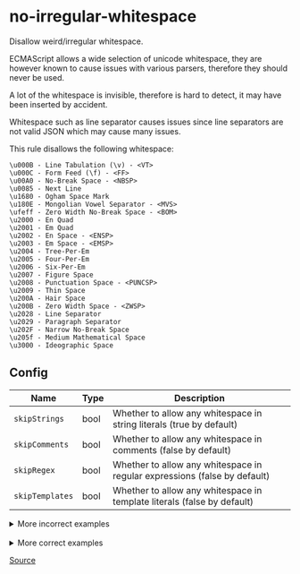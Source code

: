 <!--
 generated docs file, do not edit by hand, see xtask/docgen 
-->
# no-irregular-whitespace

Disallow weird/irregular whitespace.

ECMAScript allows a wide selection of unicode whitespace, they are however known to
cause issues with various parsers, therefore they should never be used.

A lot of the whitespace is invisible, therefore is hard to detect, it may have been inserted
by accident.

Whitespace such as line separator causes issues since line separators are not valid JSON which
may cause many issues.

This rule disallows the following whitespace:

```text
\u000B - Line Tabulation (\v) - <VT>
\u000C - Form Feed (\f) - <FF>
\u00A0 - No-Break Space - <NBSP>
\u0085 - Next Line
\u1680 - Ogham Space Mark
\u180E - Mongolian Vowel Separator - <MVS>
\ufeff - Zero Width No-Break Space - <BOM>
\u2000 - En Quad
\u2001 - Em Quad
\u2002 - En Space - <ENSP>
\u2003 - Em Space - <EMSP>
\u2004 - Tree-Per-Em
\u2005 - Four-Per-Em
\u2006 - Six-Per-Em
\u2007 - Figure Space
\u2008 - Punctuation Space - <PUNCSP>
\u2009 - Thin Space
\u200A - Hair Space
\u200B - Zero Width Space - <ZWSP>
\u2028 - Line Separator
\u2029 - Paragraph Separator
\u202F - Narrow No-Break Space
\u205f - Medium Mathematical Space
\u3000 - Ideographic Space
```

## Config
| Name | Type | Description |
| ---- | ---- | ----------- |
| `skipStrings` | bool |  Whether to allow any whitespace in string literals (true by default) |
| `skipComments` | bool |  Whether to allow any whitespace in comments (false by default) |
| `skipRegex` | bool |  Whether to allow any whitespace in regular expressions (false by default) |
| `skipTemplates` | bool |  Whether to allow any whitespace in template literals (false by default) |

<details>
 <summary> More incorrect examples </summary>

```js
var any  = 'thing';
```

```js
var any  = 'thing';
```

```js
var any   = 'thing';
```

```js
var any ﻿ = 'thing';
```

```js
var any   = 'thing';
```

```js
var any   = 'thing';
```

```js
var any   = 'thing';
```

```js
var any   = 'thing';
```

```js
var any   = 'thing';
```

```js
var any   = 'thing';
```

```js
var any   = 'thing';
```

```js
var any   = 'thing';
```

```js
var any   = 'thing';
```

```js
var any   = 'thing';
```

```js
var any   = 'thing';
```

```js
var any   = 'thing';
```

```js
var any   = 'thing';
```

```js
var any   = 'thing';
```

```js
var any   = 'thing';
```

```js
var any 　 = 'thing';
```
</details><br>
<details>
 <summary> More correct examples </summary>

```js
'\u{000B}';
```

```js
'\u{000C}';
```

```js
'\u{0085}';
```

```js
'\u{00A0}';
```

```js
'\u{180E}';
```

```js
'\u{feff}';
```

```js
'\u{2000}';
```

```js
'\u{2001}';
```

```js
'\u{2002}';
```

```js
'\u{2003}';
```

```js
'\u{2004}';
```

```js
'\u{2005}';
```

```js
'\u{2006}';
```

```js
'\u{2007}';
```

```js
'\u{2008}';
```

```js
'\u{2009}';
```

```js
'\u{200A}';
```

```js
'\u{200B}';
```

```js
'\u{2028}';
```

```js
'\u{2029}';
```

```js
'\u{202F}';
```

```js
'\u{205f}';
```

```js
'\u{3000}';
```

```js
'';
```

```js
'';
```

```js
'';
```

```js
' ';
```

```js
'᠎';
```

```js
'﻿';
```

```js
' ';
```
</details>

[Source](https://github.com/RDambrosio016/RSLint/tree/master/crates/rslint_core/src/groups/errors/no_irregular_whitespace.rs)